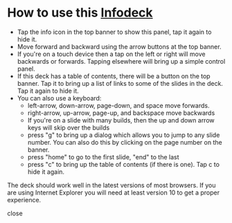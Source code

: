How to use this [Infodeck][]
================

- Tap the info icon <span class = "help-icon"/> in the top banner to show this panel, tap it
  again to hide it. 
- Move forward and backward using the arrow buttons at the top banner.
- If you're on a touch device then a tap on the left or right will
  move backwards or forwards. Tapping elsewhere will bring up a simple
  control panel.
- If this deck has a table of contents, there will be a button on
  the top banner. Tap it to bring up a list of links to some of the
  slides in the deck. Tap it again to hide it.
- You can also use a keyboard:
  -  left-arrow, down-arrow, page-down, and space move forwards. 
  -  right-arrow, up-arrow, page-up, and backspace move backwards
  - If you're on a slide with many builds, then the up and down arrow
    keys will skip over the builds
  - press "g" to bring up a dialog which allows you to jump to any
    slide number. You can also do this by clicking on the page number
    on the banner.
  - press "home" to go to the first slide, "end" to the last
  - press "c" to bring up the table of contents (if there is one). Tap
   c to hide it again.

The deck should work well in the latest versions of most browsers. If
you are using Internet Explorer you will need at least version 10 to get a
proper experience.

[Infodeck]: http://martinfowler.com/bliki/Infodeck.html

<p class = "deck-help">close</p>
